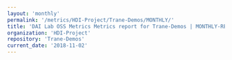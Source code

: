 ```yaml
---
layout: 'monthly'
permalink: '/metrics/HDI-Project/Trane-Demos/MONTHLY/'
title: 'DAI Lab OSS Metrics Metrics report for Trane-Demos | MONTHLY-REPORT-2018-11-02'
organization: 'HDI-Project'
repository: 'Trane-Demos'
current_date: '2018-11-02'
---
```

